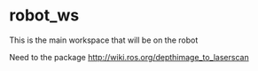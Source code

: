 # robot_ws
This is the main workspace that will be on the robot

Need to the package http://wiki.ros.org/depthimage_to_laserscan
